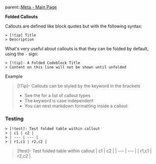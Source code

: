 parent::[Meta - Main Page](Meta%20-%20Main%20Page.md)

**Folded Callouts**

Callouts are defined like block quotes but with the following syntax:
```
> [!tip] Title
> Description
```

What's very useful about callouts is that they can be folded by default, using the `-` sign:
```
> [!tip]- A Folded Codeblock Title
> Content on this line will not be shown until unfolded
```

Example
> [!Tip]- Callouts can be styled by the keyword in the brackets
> - See the [](https://help.obsidian.md/How+to/Use+callouts#Types) for a list of callout types
> - The keyword is case independent
> - You can nest markdown formatting inside a callout



### Testing

```
> [!test]- Test folded table within callout
> | c1 | c2 |
> | --- | --- | 
> | r1,c1 | r2,c2 |
```

> [!test]- Test folded table within callout
| c1 | c2 |
| --- | --- | 
| r1,c1 | r2,c2 |
